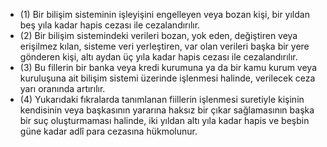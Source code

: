 - (1) Bir bilişim sisteminin işleyişini engelleyen veya bozan kişi, bir yıldan beş yıla kadar hapis cezası ile cezalandırılır.
- (2) Bir bilişim sistemindeki verileri bozan, yok eden, değiştiren veya erişilmez kılan, sisteme veri yerleştiren, var olan verileri başka bir yere gönderen kişi, altı aydan üç yıla kadar hapis cezası ile cezalandırılır.
- (3) Bu fillerin bir banka veya kredi kurumuna ya da bir kamu kurum veya kuruluşuna ait bilişim sistemi üzerinde işlenmesi halinde, verilecek ceza yarı oranında artırılır.
- (4) Yukarıdaki fıkralarda tanımlanan fiillerin işlenmesi suretiyle kişinin kendisinin veya başkasının yararına haksız bir çıkar sağlamasının başka bir suç oluşturmaması halinde, iki yıldan altı yıla kadar hapis ve beşbin güne kadar adlî para cezasına hükmolunur.